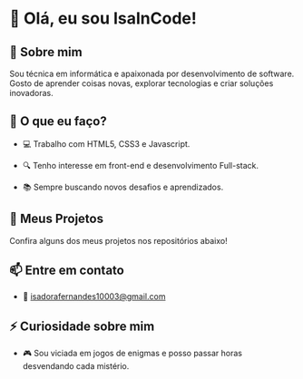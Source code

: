 # 👋 Olá, eu sou IsaInCode!

## 🎯 Sobre mim

Sou técnica em informática e apaixonada por desenvolvimento de software. Gosto de aprender coisas novas, explorar tecnologias e criar soluções inovadoras.

## 🚀 O que eu faço?

- 💻 Trabalho com HTML5, CSS3 e Javascript.

- 🔍 Tenho interesse em front-end e desenvolvimento Full-stack.

- 📚 Sempre buscando novos desafios e aprendizados.


## 📌 Meus Projetos

Confira alguns dos meus projetos nos repositórios abaixo!

## 📫 Entre em contato

- 📧 isadorafernandes10003@gmail.com



## ⚡ Curiosidade sobre mim

- 🎮 Sou viciada em jogos de enigmas e posso passar horas desvendando cada mistério.

